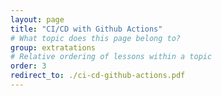 ```yaml
---
layout: page
title: "CI/CD with Github Actions"
# What topic does this page belong to?
group: extratations
# Relative ordering of lessons within a topic
order: 3
redirect_to: ./ci-cd-github-actions.pdf
---
```

